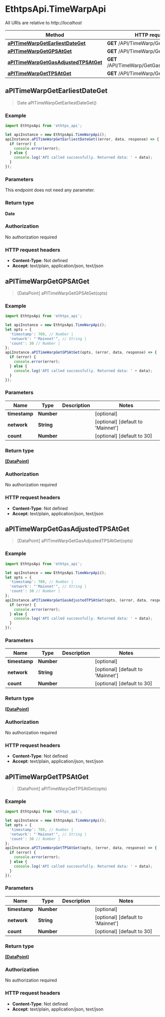 # EthtpsApi.TimeWarpApi

All URIs are relative to *http://localhost*

Method | HTTP request | Description
------------- | ------------- | -------------
[**aPITimeWarpGetEarliestDateGet**](TimeWarpApi.md#aPITimeWarpGetEarliestDateGet) | **GET** /API/TimeWarp/GetEarliestDate | 
[**aPITimeWarpGetGPSAtGet**](TimeWarpApi.md#aPITimeWarpGetGPSAtGet) | **GET** /API/TimeWarp/GetGPSAt | 
[**aPITimeWarpGetGasAdjustedTPSAtGet**](TimeWarpApi.md#aPITimeWarpGetGasAdjustedTPSAtGet) | **GET** /API/TimeWarp/GetGasAdjustedTPSAt | 
[**aPITimeWarpGetTPSAtGet**](TimeWarpApi.md#aPITimeWarpGetTPSAtGet) | **GET** /API/TimeWarp/GetTPSAt | 



## aPITimeWarpGetEarliestDateGet

> Date aPITimeWarpGetEarliestDateGet()



### Example

```javascript
import EthtpsApi from 'ethtps_api';

let apiInstance = new EthtpsApi.TimeWarpApi();
apiInstance.aPITimeWarpGetEarliestDateGet((error, data, response) => {
  if (error) {
    console.error(error);
  } else {
    console.log('API called successfully. Returned data: ' + data);
  }
});
```

### Parameters

This endpoint does not need any parameter.

### Return type

**Date**

### Authorization

No authorization required

### HTTP request headers

- **Content-Type**: Not defined
- **Accept**: text/plain, application/json, text/json


## aPITimeWarpGetGPSAtGet

> [DataPoint] aPITimeWarpGetGPSAtGet(opts)



### Example

```javascript
import EthtpsApi from 'ethtps_api';

let apiInstance = new EthtpsApi.TimeWarpApi();
let opts = {
  'timestamp': 789, // Number | 
  'network': "'Mainnet'", // String | 
  'count': 30 // Number | 
};
apiInstance.aPITimeWarpGetGPSAtGet(opts, (error, data, response) => {
  if (error) {
    console.error(error);
  } else {
    console.log('API called successfully. Returned data: ' + data);
  }
});
```

### Parameters


Name | Type | Description  | Notes
------------- | ------------- | ------------- | -------------
 **timestamp** | **Number**|  | [optional] 
 **network** | **String**|  | [optional] [default to &#39;Mainnet&#39;]
 **count** | **Number**|  | [optional] [default to 30]

### Return type

[**[DataPoint]**](DataPoint.md)

### Authorization

No authorization required

### HTTP request headers

- **Content-Type**: Not defined
- **Accept**: text/plain, application/json, text/json


## aPITimeWarpGetGasAdjustedTPSAtGet

> [DataPoint] aPITimeWarpGetGasAdjustedTPSAtGet(opts)



### Example

```javascript
import EthtpsApi from 'ethtps_api';

let apiInstance = new EthtpsApi.TimeWarpApi();
let opts = {
  'timestamp': 789, // Number | 
  'network': "'Mainnet'", // String | 
  'count': 30 // Number | 
};
apiInstance.aPITimeWarpGetGasAdjustedTPSAtGet(opts, (error, data, response) => {
  if (error) {
    console.error(error);
  } else {
    console.log('API called successfully. Returned data: ' + data);
  }
});
```

### Parameters


Name | Type | Description  | Notes
------------- | ------------- | ------------- | -------------
 **timestamp** | **Number**|  | [optional] 
 **network** | **String**|  | [optional] [default to &#39;Mainnet&#39;]
 **count** | **Number**|  | [optional] [default to 30]

### Return type

[**[DataPoint]**](DataPoint.md)

### Authorization

No authorization required

### HTTP request headers

- **Content-Type**: Not defined
- **Accept**: text/plain, application/json, text/json


## aPITimeWarpGetTPSAtGet

> [DataPoint] aPITimeWarpGetTPSAtGet(opts)



### Example

```javascript
import EthtpsApi from 'ethtps_api';

let apiInstance = new EthtpsApi.TimeWarpApi();
let opts = {
  'timestamp': 789, // Number | 
  'network': "'Mainnet'", // String | 
  'count': 30 // Number | 
};
apiInstance.aPITimeWarpGetTPSAtGet(opts, (error, data, response) => {
  if (error) {
    console.error(error);
  } else {
    console.log('API called successfully. Returned data: ' + data);
  }
});
```

### Parameters


Name | Type | Description  | Notes
------------- | ------------- | ------------- | -------------
 **timestamp** | **Number**|  | [optional] 
 **network** | **String**|  | [optional] [default to &#39;Mainnet&#39;]
 **count** | **Number**|  | [optional] [default to 30]

### Return type

[**[DataPoint]**](DataPoint.md)

### Authorization

No authorization required

### HTTP request headers

- **Content-Type**: Not defined
- **Accept**: text/plain, application/json, text/json

